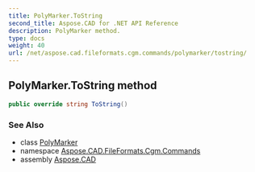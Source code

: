 ```yaml
---
title: PolyMarker.ToString
second_title: Aspose.CAD for .NET API Reference
description: PolyMarker method. 
type: docs
weight: 40
url: /net/aspose.cad.fileformats.cgm.commands/polymarker/tostring/
---
```

## PolyMarker.ToString method

```csharp
public override string ToString()
```

### See Also

* class [PolyMarker](../)
* namespace [Aspose.CAD.FileFormats.Cgm.Commands](../../polymarker/)
* assembly [Aspose.CAD](../../../)



